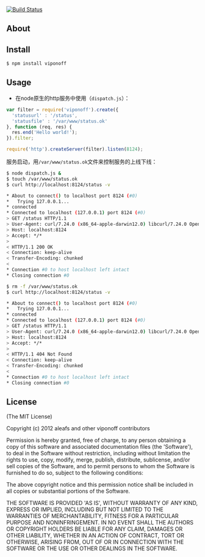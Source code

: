 [![Build Status](https://secure.travis-ci.org/aleafs/viponoff.png?branch=master)](http://travis-ci.org/aleafs/viponoff)

## About

## Install

```bash
$ npm install viponoff
```

## Usage


* 在node原生的http服务中使用（`dispatch.js`）：

```javascript
var filter = require('viponoff').create({
  'statusurl' : '/status',
  'statusfile' : '/var/www/status.ok'
}, function (req, res) {
  res.end('Hello world!');
}).filter;

require('http').createServer(filter).listen(8124);

```

服务启动，用`/var/www/status.ok`文件来控制服务的上线下线：
```bash
$ node dispatch.js &
$ touch /var/www/status.ok
$ curl http://localhost:8124/status -v

* About to connect() to localhost port 8124 (#0)
*   Trying 127.0.0.1...
* connected
* Connected to localhost (127.0.0.1) port 8124 (#0)
> GET /status HTTP/1.1
> User-Agent: curl/7.24.0 (x86_64-apple-darwin12.0) libcurl/7.24.0 OpenSSL/0.9.8r zlib/1.2.5
> Host: localhost:8124
> Accept: */*
> 
< HTTP/1.1 200 OK
< Connection: keep-alive
< Transfer-Encoding: chunked
< 
* Connection #0 to host localhost left intact
* Closing connection #0

$ rm -f /var/www/status.ok
$ curl http://localhost:8124/status -v

* About to connect() to localhost port 8124 (#0)
*   Trying 127.0.0.1...
* connected
* Connected to localhost (127.0.0.1) port 8124 (#0)
> GET /status HTTP/1.1
> User-Agent: curl/7.24.0 (x86_64-apple-darwin12.0) libcurl/7.24.0 OpenSSL/0.9.8r zlib/1.2.5
> Host: localhost:8124
> Accept: */*
> 
< HTTP/1.1 404 Not Found
< Connection: keep-alive
< Transfer-Encoding: chunked
< 
* Connection #0 to host localhost left intact
* Closing connection #0
```

## License

(The MIT License)

Copyright (c) 2012 aleafs and other viponoff contributors

Permission is hereby granted, free of charge, to any person obtaining
a copy of this software and associated documentation files (the
'Software'), to deal in the Software without restriction, including
without limitation the rights to use, copy, modify, merge, publish,
distribute, sublicense, and/or sell copies of the Software, and to
permit persons to whom the Software is furnished to do so, subject to
the following conditions:

The above copyright notice and this permission notice shall be
included in all copies or substantial portions of the Software.

THE SOFTWARE IS PROVIDED 'AS IS', WITHOUT WARRANTY OF ANY KIND,
EXPRESS OR IMPLIED, INCLUDING BUT NOT LIMITED TO THE WARRANTIES OF
MERCHANTABILITY, FITNESS FOR A PARTICULAR PURPOSE AND NONINFRINGEMENT.
IN NO EVENT SHALL THE AUTHORS OR COPYRIGHT HOLDERS BE LIABLE FOR ANY
CLAIM, DAMAGES OR OTHER LIABILITY, WHETHER IN AN ACTION OF CONTRACT,
TORT OR OTHERWISE, ARISING FROM, OUT OF OR IN CONNECTION WITH THE
SOFTWARE OR THE USE OR OTHER DEALINGS IN THE SOFTWARE.
